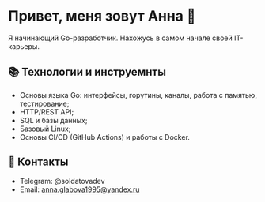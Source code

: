 # Привет, меня зовут Анна :wave:

Я начинающий Go-разработчик. Нахожусь в самом начале своей IT-карьеры.

## :books: Технологии и инструемнты 
- Основы языка Go: интерфейсы, горутины, каналы, работа с памятью, тестирование;
- HTTP/REST API;
- SQL и базы данных;
- Базовый Linux;
- Основы CI/CD (GitHub Actions) и работы с Docker.

## :ledger: Контакты
- Telegram: @soldatovadev
- Email: anna.glabova1995@yandex.ru
